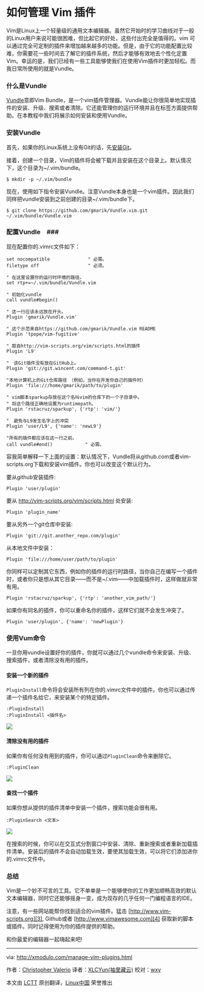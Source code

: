 如何管理 Vim 插件
================================================================================

Vim是Linux上一个轻量级的通用文本编辑器。虽然它开始时的学习曲线对于一般的Linux用户来说可能很困难，但比起它的好处，这些付出完全是值得的。vim 可以通过完全可定制的插件来增加越来越多的功能。但是，由于它的功能配置比较难，你需要花一些时间去了解它的插件系统，然后才能够有效地去个性化定置Vim。幸运的是，我们已经有一些工具能够使我们在使用Vim插件时更加轻松。而我日常所使用的就是Vundle。

### 什么是Vundle ###
    
[Vundle][1]意即Vim Bundle，是一个vim插件管理器。Vundle能让你很简单地实现插件的安装、升级、搜索或者清除。它还能管理你的运行环境并且在标签方面提供帮助。在本教程中我们将展示如何安装和使用Vundle。

### 安装Vundle ###
    
首先，如果你的Linux系统上没有Git的话，先[安装Git][2]。
    
接着，创建一个目录，Vim的插件将会被下载并且安装在这个目录上。默认情况下，这个目录为~/.vim/bundle。
    
    $ mkdir -p ~/.vim/bundle 
   
现在，使用如下指令安装Vundle。注意Vundle本身也是一个vim插件。因此我们同样把vundle安装到之前创建的目录~/.vim/bundle下。
    
    $ git clone https://github.com/gmarik/Vundle.vim.git ~/.vim/bundle/Vundle.vim 
    
### 配置Vundle　###
    
现在配置你的.vimrc文件如下：
    
    set nocompatible              " 必需。 
    filetype off                  " 必须。
         
    " 在这里设置你的运行时环境的路径。
    set rtp+=~/.vim/bundle/Vundle.vim
         
    " 初始化vundle
    call vundle#begin()
         
    " 这一行应该永远放在开头。
    Plugin 'gmarik/Vundle.vim'
         
    " 这个示范来自https://github.com/gmarik/Vundle.vim README
    Plugin 'tpope/vim-fugitive'
         
    " 取自http://vim-scripts.org/vim/scripts.html的插件
    Plugin 'L9'
        
    "　该Git插件没有放在GitHub上。
    Plugin 'git://git.wincent.com/command-t.git'
         
    "本地计算机上的Git仓库路径　（例如，当你在开发你自己的插件时）
    Plugin 'file:///home/gmarik/path/to/plugin'
         
    " vim脚本sparkup存放在这个名叫vim的仓库下的一个子目录中。
    " 将这个路径正确地设置为runtimepath。
    Plugin 'rstacruz/sparkup', {'rtp': 'vim/'}
         
    "　避免与L9发生名字上的冲突
    Plugin 'user/L9', {'name': 'newL9'}
         
    "所有的插件都应该在这一行之前。
    call vundle#end()            " 必需。
    
容我简单解释一下上面的设置：默认情况下，Vundle将从github.com或者vim-scripts.org下载和安装vim插件。你也可以改变这个默认行为。
    
要从github安装插件:	

    Plugin 'user/plugin'
    
要从 http://vim-scripts.org/vim/scripts.html 处安装:

    Plugin 'plugin_name'
    
要从另外一个git仓库中安装:
    	
    Plugin 'git://git.another_repo.com/plugin'
   
从本地文件中安装：
    
    Plugin 'file:///home/user/path/to/plugin'
    
你同样可以定制其它东西，例如你的插件的运行时路径，当你自己在编写一个插件时，或者你只是想从其它目录——而不是~/.vim——中加载插件时，这样做就非常有用。
    
    Plugin 'rstacruz/sparkup', {'rtp': 'another_vim_path/'}
    
如果你有同名的插件，你可以重命名你的插件，这样它们就不会发生冲突了。
    
    Plugin 'user/plugin', {'name': 'newPlugin'}
    
### 使用Vum命令 ###

一旦你用vundle设置好你的插件，你就可以通过几个vundle命令来安装、升级、搜索插件，或者清除没有用的插件。
    
#### 安装一个新的插件 ####
    
`PluginInstall`命令将会安装所有列在你的.vimrc文件中的插件。你也可以通过传递一个插件名给它，来安装某个的特定插件。
	
    :PluginInstall
    :PluginInstall <插件名>
    
![](https://farm1.staticflickr.com/559/18998707843_438cd55463_c.jpg)
    
#### 清除没有用的插件 ####
    
如果你有任何没有用到的插件，你可以通过`PluginClean`命令来删除它。	

    :PluginClean
    
![](https://farm4.staticflickr.com/3814/19433047689_17d9822af6_c.jpg)
    
#### 查找一个插件 ####
    
如果你想从提供的插件清单中安装一个插件，搜索功能会很有用。

    :PluginSearch <文本>
    
![](https://farm1.staticflickr.com/541/19593459846_75b003443d_c.jpg)
    
在搜索的时候，你可以在交互式分割窗口中安装、清除、重新搜索或者重新加载插件清单。安装后的插件不会自动加载生效，要使其加载生效，可以将它们添加进你的.vimrc文件中。

### 总结 ###
    
Vim是一个妙不可言的工具。它不单单是一个能够使你的工作更加顺畅高效的默认文本编辑器，同时它还能够摇身一变，成为现存的几乎任何一门编程语言的IDE。
    
注意，有一些网站能帮你找到适合的vim插件。猛击 [http://www.vim-scripts.org][3], Github或者 [http://www.vimawesome.com][4] 获取新的脚本或插件。同时记得使用为你的插件提供的帮助。
    
和你最爱的编辑器一起嗨起来吧!
    
--------------------------------------------------------------------------------
    
via: http://xmodulo.com/manage-vim-plugins.html
    
作者：[Christopher Valerio][a]
译者：[XLCYun(袖里藏云)](https://github.com/XLCYun)
校对：[wxy](https://github.com/wxy)
    
本文由 [LCTT](https://github.com/LCTT/TranslateProject) 原创翻译，[Linux中国](https://linux.cn/) 荣誉推出
    
[a]:http://xmodulo.com/author/valerio
[1]:https://github.com/VundleVim/Vundle.vim
[2]:http://ask.xmodulo.com/install-git-linux.html
[3]:http://www.vim-scripts.org/
[4]:http://www.vimawesome.com/
    
